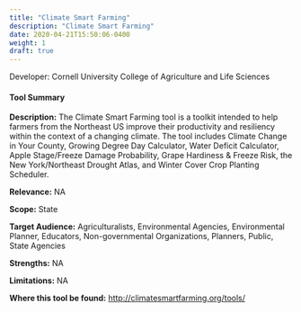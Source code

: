 ```yaml
---
title: "Climate Smart Farming"
description: "Climate Smart Farming"
date: 2020-04-21T15:50:06-0400
weight: 1
draft: true
---
```

Developer: Cornell University College of Agriculture and Life Sciences

#### Tool Summary
**Description:** The Climate Smart Farming tool is a toolkit intended to help farmers from the Northeast US  improve their productivity and resiliency within the context of a changing climate. The tool includes Climate Change in Your County, Growing Degree Day Calculator, Water Deficit Calculator, Apple Stage/Freeze Damage Probability, Grape Hardiness & Freeze Risk, the New York/Northeast Drought Atlas, and Winter Cover Crop Planting Scheduler.

**Relevance:** NA

**Scope:** State

**Target Audience:** Agriculturalists, Environmental Agencies, Environmental Planner, Educators, Non-governmental Organizations, Planners, Public, State Agencies

**Strengths:** NA

**Limitations:** NA

**Where this tool be found:** http://climatesmartfarming.org/tools/

